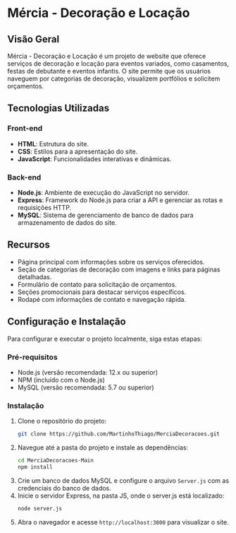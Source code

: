 # Mércia - Decoração e Locação

## Visão Geral

Mércia - Decoração e Locação é um projeto de website que oferece serviços de decoração e locação para eventos variados, como casamentos, festas de debutante e eventos infantis. O site permite que os usuários naveguem por categorias de decoração, visualizem portfólios e solicitem orçamentos.

## Tecnologias Utilizadas

### Front-end

- **HTML**: Estrutura do site.
- **CSS**: Estilos para a apresentação do site.
- **JavaScript**: Funcionalidades interativas e dinâmicas.

### Back-end

- **Node.js**: Ambiente de execução do JavaScript no servidor.
- **Express**: Framework do Node.js para criar a API e gerenciar as rotas e requisições HTTP.
- **MySQL**: Sistema de gerenciamento de banco de dados para armazenamento de dados do site.

## Recursos

- Página principal com informações sobre os serviços oferecidos.
- Seção de categorias de decoração com imagens e links para páginas detalhadas.
- Formulário de contato para solicitação de orçamentos.
- Seções promocionais para destacar serviços específicos.
- Rodapé com informações de contato e navegação rápida.

## Configuração e Instalação

Para configurar e executar o projeto localmente, siga estas etapas:

### Pré-requisitos

- Node.js (versão recomendada: 12.x ou superior)
- NPM (incluído com o Node.js)
- MySQL (versão recomendada: 5.7 ou superior)

### Instalação

1. Clone o repositório do projeto:
   ```sh
   git clone https://github.com/MartinhoThiago/MerciaDecoracoes.git
   ```
2. Navegue até a pasta do projeto e instale as dependências:
   ```sh
   cd MerciaDecoracoes-Main
   npm install
   ```
3. Crie um banco de dados MySQL e configure o arquivo `Server.js` com as credenciais do banco de dados.
4. Inicie o servidor Express, na pasta JS, onde o server.js está localizado:
   ```sh
   node server.js
   ```
5. Abra o navegador e acesse `http://localhost:3000` para visualizar o site.

